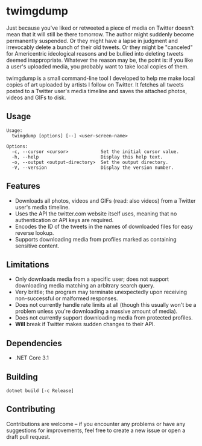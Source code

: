 # twimgdump

Just because you've liked or retweeted a piece of media on Twitter doesn't mean that it will still be there tomorrow.
The author might suddenly become permanently suspended.  Or they might have a lapse in judgment and irrevocably
delete a bunch of their old tweets.  Or they might be "canceled" for Americentric ideological reasons and be bullied
into deleting tweets deemed inappropriate.  Whatever the reason may be, the point is: if you like a user's uploaded
media, you probably want to take local copies of them.

twimgdump is a small command-line tool I developed to help me make local copies of art uploaded by artists I follow on
Twitter.  It fetches all tweets posted to a Twitter user's media timeline and saves the attached photos, videos and
GIFs to disk.

## Usage

```
Usage:
  twimgdump [options] [--] <user-screen-name>

Options:
  -c, --cursor <cursor>            Set the initial cursor value.
  -h, --help                       Display this help text.
  -o, --output <output-directory>  Set the output directory.
  -V, --version                    Display the version number.
```

## Features

* Downloads all photos, videos and GIFs (read: also videos) from a Twitter user's media timeline.
* Uses the API the twitter.com website itself uses, meaning that no authentication or API keys are required.
* Encodes the ID of the tweets in the names of downloaded files for easy reverse lookup.
* Supports downloading media from profiles marked as containing sensitive content.

## Limitations

* Only downloads media from a specific user; does not support downloading media matching an arbitrary search query.
* Very brittle; the program may terminate unexpectedly upon receiving non-successful or malformed responses.
* Does not currently handle rate limits at all (though this usually won't be a problem unless you're downloading a
  massive amount of media).
* Does not currently support downloading media from protected profiles.
* **Will** break if Twitter makes sudden changes to their API.

## Dependencies

* .NET Core 3.1

## Building

```
dotnet build [-c Release]
```

## Contributing

Contributions are welcome – if you encounter any problems or have any suggestions for improvements, feel free to
create a new issue or open a draft pull request.
